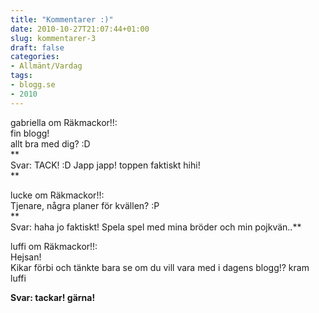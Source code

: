 ```yaml
---
title: "Kommentarer :)"
date: 2010-10-27T21:07:44+01:00
slug: kommentarer-3
draft: false
categories:
- Allmänt/Vardag
tags:
- blogg.se
- 2010
---
```

gabriella om Räkmackor!!:  
fin blogg!  
allt bra med dig? :D  
**  
Svar: TACK! :D Japp japp! toppen faktiskt hihi!  
**  
  
lucke om Räkmackor!!:  
Tjenare, några planer för kvällen? :P  
**  
Svar: haha jo faktiskt! Spela spel med mina bröder och min pojkvän..**  
  
luffi om Räkmackor!!:  
Hejsan!  
Kikar förbi och tänkte bara se om du vill vara med i dagens blogg!? kram luffi  
  
**Svar: tackar! gärna!**